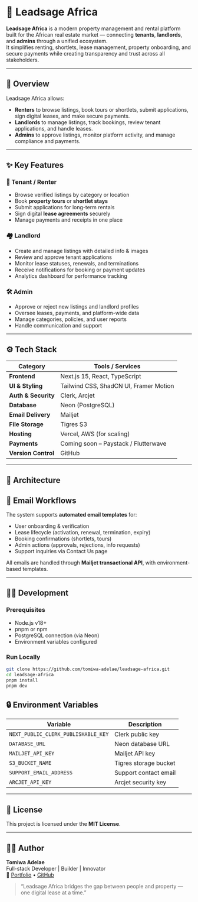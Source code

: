 # 🏡 Leadsage Africa

**Leadsage Africa** is a modern property management and rental platform built for the African real estate market — connecting **tenants**, **landlords**, and **admins** through a unified ecosystem.  
It simplifies renting, shortlets, lease management, property onboarding, and secure payments while creating transparency and trust across all stakeholders.

---

## 🚀 Overview

Leadsage Africa allows:

- **Renters** to browse listings, book tours or shortlets, submit applications, sign digital leases, and make secure payments.
- **Landlords** to manage listings, track bookings, review tenant applications, and handle leases.
- **Admins** to approve listings, monitor platform activity, and manage compliance and payments.

---

## ✨ Key Features

### 🧭 Tenant / Renter

- Browse verified listings by category or location
- Book **property tours** or **shortlet stays**
- Submit applications for long-term rentals
- Sign digital **lease agreements** securely
- Manage payments and receipts in one place

### 🏘️ Landlord

- Create and manage listings with detailed info & images
- Review and approve tenant applications
- Monitor lease statuses, renewals, and terminations
- Receive notifications for booking or payment updates
- Analytics dashboard for performance tracking

### 🛠️ Admin

- Approve or reject new listings and landlord profiles
- Oversee leases, payments, and platform-wide data
- Manage categories, policies, and user reports
- Handle communication and support

---

## ⚙️ Tech Stack

| Category            | Tools / Services                       |
| ------------------- | -------------------------------------- |
| **Frontend**        | Next.js 15, React, TypeScript          |
| **UI & Styling**    | Tailwind CSS, ShadCN UI, Framer Motion |
| **Auth & Security** | Clerk, Arcjet                          |
| **Database**        | Neon (PostgreSQL)                      |
| **Email Delivery**  | Mailjet                                |
| **File Storage**    | Tigres S3                              |
| **Hosting**         | Vercel, AWS (for scaling)              |
| **Payments**        | Coming soon – Paystack / Flutterwave   |
| **Version Control** | GitHub                                 |

---

## 🧩 Architecture

<!--
Leadsage uses a **Turborepo monorepo** setup for scalability:

```
leadsage/
├── apps/
│   ├── web/         # renter app (leadsage.com)
│   ├── landlord/    # landlord dashboard (landlord.leadsage.com)
│   └── admin/       # admin console (admin.leadsage.com)
├── packages/
│   ├── ui/          # shared components
│   ├── lib/         # utilities, auth, helpers
│   ├── config/      # tailwind, eslint, env, etc.
│   └── api/         # server actions, db access
└── turbo.json
```

### Shared Modules
- **@leadsage/ui** → buttons, modals, inputs, tables
- **@leadsage/lib** → hooks, auth, utilities
- **@leadsage/api** → reusable server functions (e.g. `createListing`, `approveLease`)

This setup allows isolated deployment per app while maintaining shared logic.

--- -->

## 💬 Email Workflows

The system supports **automated email templates** for:

- User onboarding & verification
- Lease lifecycle (activation, renewal, termination, expiry)
- Booking confirmations (shortlets, tours)
- Admin actions (approvals, rejections, info requests)
- Support inquiries via Contact Us page

All emails are handled through **Mailjet transactional API**, with environment-based templates.

---

<!-- ## 💰 Pricing Projection (Infrastructure)

| Service | Provider | Est. Monthly Cost (10,000 users) |
|----------|-----------|------------------------------|
| Hosting & Compute | AWS EC2 / Vercel | ~$120–200 |
| Database | Neon PostgreSQL | ~$80 |
| Storage | Tigres S3 | ~$30 |
| Email Delivery | Mailjet | ~$40 |
| Auth | Clerk | ~$50 |
| Security | Arcjet | ~$20 |
| Misc / Backups | AWS / Cloudflare | ~$30 |
| **Total Estimate** |  | **≈ $350–450 / month** |

--- -->

## 🧑‍💻 Development

### Prerequisites

- Node.js v18+
- pnpm or npm
- PostgreSQL connection (via Neon)
- Environment variables configured

### Run Locally

```bash
git clone https://github.com/tomiwa-adelae/leadsage-africa.git
cd leadsage-africa
pnpm install
pnpm dev
```

<!-- Apps will run at:
- Renter → http://localhost:3000
- Landlord → http://localhost:3001
- Admin → http://localhost:3002

--- -->

## 🔒 Environment Variables

| Variable                            | Description           |
| ----------------------------------- | --------------------- |
| `NEXT_PUBLIC_CLERK_PUBLISHABLE_KEY` | Clerk public key      |
| `DATABASE_URL`                      | Neon database URL     |
| `MAILJET_API_KEY`                   | Mailjet API key       |
| `S3_BUCKET_NAME`                    | Tigres storage bucket |
| `SUPPORT_EMAIL_ADDRESS`             | Support contact email |
| `ARCJET_API_KEY`                    | Arcjet security key   |

<!-- ---

## 🧠 Future Roadmap

- [ ] Payment gateway integration (Paystack / Flutterwave)
- [ ] In-app chat between tenants & landlords
- [ ] AI-driven property recommendations
- [ ] Analytics dashboard for landlords
- [ ] iOS & Android companion apps   -->

---

## 🧾 License

This project is licensed under the **MIT License**.

---

## 👨‍💻 Author

**Tomiwa Adelae**  
Full-stack Developer | Builder | Innovator  
🔗 [Portfolio](https://tomiwaadelae.vercel.app) • [GitHub](https://github.com/tomiwa-adelae)

> “Leadsage Africa bridges the gap between people and property — one digital lease at a time.”
